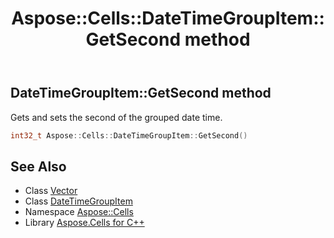 ﻿---
title: Aspose::Cells::DateTimeGroupItem::GetSecond method
linktitle: GetSecond
second_title: Aspose.Cells for C++ API Reference
description: 'Aspose::Cells::DateTimeGroupItem::GetSecond method. Gets and sets the second of the grouped date time in C++.'
type: docs
weight: 2000
url: /cpp/aspose.cells/datetimegroupitem/getsecond/
---
## DateTimeGroupItem::GetSecond method


Gets and sets the second of the grouped date time.

```cpp
int32_t Aspose::Cells::DateTimeGroupItem::GetSecond()
```

## See Also

* Class [Vector](../../vector/)
* Class [DateTimeGroupItem](../)
* Namespace [Aspose::Cells](../../)
* Library [Aspose.Cells for C++](../../../)
